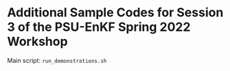 # Additional Sample Codes for Session 3 of the PSU-EnKF Spring 2022 Workshop

Main script: `run_demonstrations.sh` 
